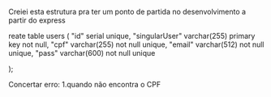 Creiei esta estrutura pra ter um ponto de partida no desenvolvimento a partir do express

reate table users (
"id" serial unique,
"singularUser" varchar(255) primary key not null,
"cpf" varchar(255) not null unique,
"email" varchar(512) not null unique,
"pass" varchar(600) not null unique

);

Concertar erro:
1.quando não encontra o CPF
